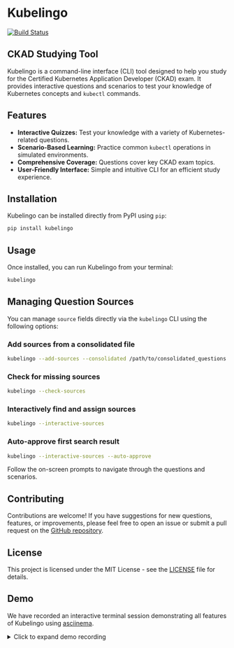 # Kubelingo

[![Build Status](https://github.com/josephedward/kubelingo/actions/workflows/ci.yml/badge.svg)](https://github.com/josephedward/kubelingo/actions/workflows/ci.yml)

## CKAD Studying Tool




Kubelingo is a command-line interface (CLI) tool designed to help you study for the Certified Kubernetes Application Developer (CKAD) exam. It provides interactive questions and scenarios to test your knowledge of Kubernetes concepts and `kubectl` commands.

## Features

*   **Interactive Quizzes:** Test your knowledge with a variety of Kubernetes-related questions.
*   **Scenario-Based Learning:** Practice common `kubectl` operations in simulated environments.
*   **Comprehensive Coverage:** Questions cover key CKAD exam topics.
*   **User-Friendly Interface:** Simple and intuitive CLI for an efficient study experience.

## Installation

Kubelingo can be installed directly from PyPI using `pip`:

```bash
pip install kubelingo
```

## Usage

Once installed, you can run Kubelingo from your terminal:

```bash
kubelingo
```

## Managing Question Sources

You can manage `source` fields directly via the `kubelingo` CLI using the following options:

### Add sources from a consolidated file
```bash
kubelingo --add-sources --consolidated /path/to/consolidated_questions.yaml
```

### Check for missing sources
```bash
kubelingo --check-sources
```

### Interactively find and assign sources
```bash
kubelingo --interactive-sources
```

### Auto-approve first search result
```bash
kubelingo --interactive-sources --auto-approve
```

Follow the on-screen prompts to navigate through the questions and scenarios.

## Contributing

Contributions are welcome! If you have suggestions for new questions, features, or improvements, please feel free to open an issue or submit a pull request on the [GitHub repository](https://github.com/josephedward/kubelingo).

## License

This project is licensed under the MIT License - see the [LICENSE](LICENSE) file for details.
  
## Demo

We have recorded an interactive terminal session demonstrating all features of Kubelingo using [asciinema](https://asciinema.org).

<details>
<summary>Click to expand demo recording</summary>

[![asciicast](https://asciinema.org/a/HUZGlo91A8SfUPplgiPeQUDxJ.svg)](https://asciinema.org/a/HUZGlo91A8SfUPplgiPeQUDxJ)

</details>


